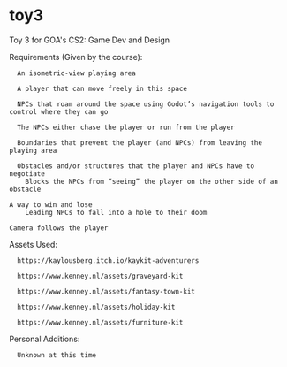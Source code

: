 # toy3
Toy 3 for GOA's CS2: Game Dev and Design

Requirements (Given by the course):

      An isometric-view playing area
	
      A player that can move freely in this space
	
      NPCs that roam around the space using Godot’s navigation tools to control where they can go
	
      The NPCs either chase the player or run from the player
	
      Boundaries that prevent the player (and NPCs) from leaving the playing area
	
      Obstacles and/or structures that the player and NPCs have to negotiate
		Blocks the NPCs from “seeing” the player on the other side of an obstacle
      
	A way to win and lose
 		Leading NPCs to fall into a hole to their doom
      
	Camera follows the player

Assets Used:

      https://kaylousberg.itch.io/kaykit-adventurers
	
      https://www.kenney.nl/assets/graveyard-kit
	
      https://www.kenney.nl/assets/fantasy-town-kit
	
      https://www.kenney.nl/assets/holiday-kit
	
      https://www.kenney.nl/assets/furniture-kit

Personal Additions:

      Unknown at this time
